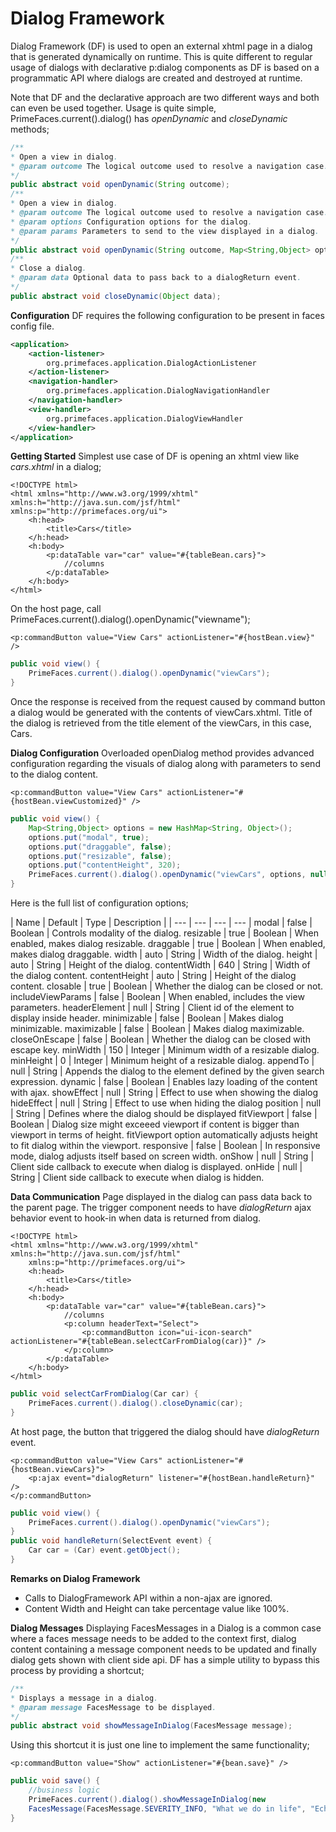 # Dialog Framework

Dialog Framework (DF) is used to open an external xhtml page in a dialog that is generated
dynamically on runtime. This is quite different to regular usage of dialogs with declarative p:dialog
components as DF is based on a programmatic API where dialogs are created and destroyed at
runtime.

Note that DF and the declarative approach are two different ways and both can even be
used together. Usage is quite simple, PrimeFaces.current().dialog() has _openDynamic_ and _closeDynamic_
methods;

```java
/**
* Open a view in dialog.
* @param outcome The logical outcome used to resolve a navigation case.
*/
public abstract void openDynamic(String outcome);
/**
* Open a view in dialog.
* @param outcome The logical outcome used to resolve a navigation case.
* @param options Configuration options for the dialog.
* @param params Parameters to send to the view displayed in a dialog.
*/
public abstract void openDynamic(String outcome, Map<String,Object> options, Map<String,List<String>> params);
/**
* Close a dialog.
* @param data Optional data to pass back to a dialogReturn event.
*/
public abstract void closeDynamic(Object data);
```

**Configuration**
DF requires the following configuration to be present in faces config file.

```xml
<application>
    <action-listener>
        org.primefaces.application.DialogActionListener
    </action-listener>
    <navigation-handler>
        org.primefaces.application.DialogNavigationHandler
    </navigation-handler>
    <view-handler>
        org.primefaces.application.DialogViewHandler
    </view-handler>
</application>
```
**Getting Started**
Simplest use case of DF is opening an xhtml view like _cars.xhtml_ in a dialog;


```xhtml
<!DOCTYPE html>
<html xmlns="http://www.w3.org/1999/xhtml" xmlns:h="http://java.sun.com/jsf/html"
xmlns:p="http://primefaces.org/ui">
    <h:head>
        <title>Cars</title>
    </h:head>
    <h:body>
        <p:dataTable var="car" value="#{tableBean.cars}">
            //columns
        </p:dataTable>
    </h:body>
</html>
```
On the host page, call PrimeFaces.current().dialog().openDynamic("viewname");

```xhtml
<p:commandButton value="View Cars" actionListener="#{hostBean.view}" />
```
```java
public void view() {
    PrimeFaces.current().dialog().openDynamic("viewCars");
}
```
Once the response is received from the request caused by command button a dialog would be
generated with the contents of viewCars.xhtml. Title of the dialog is retrieved from the title element
of the viewCars, in this case, Cars.

**Dialog Configuration**
Overloaded openDialog method provides advanced configuration regarding the visuals of dialog
along with parameters to send to the dialog content.

```xhtml
<p:commandButton value="View Cars" actionListener="#{hostBean.viewCustomized}" />
```
```java
public void view() {
    Map<String,Object> options = new HashMap<String, Object>();
    options.put("modal", true);
    options.put("draggable", false);
    options.put("resizable", false);
    options.put("contentHeight", 320);
    PrimeFaces.current().dialog().openDynamic("viewCars", options, null);
}
```

Here is the full list of configuration options;

| Name | Default | Type | Description | 
| --- | --- | --- | --- |
modal | false | Boolean | Controls modality of the dialog.
resizable | true | Boolean | When enabled, makes dialog resizable.
draggable | true | Boolean | When enabled, makes dialog draggable.
width | auto | String | Width of the dialog.
height | auto | String | Height of the dialog.
contentWidth | 640 | String | Width of the dialog content.
contentHeight | auto | String | Height of the dialog content.
closable | true | Boolean | Whether the dialog can be closed or not.
includeViewParams | false | Boolean | When enabled, includes the view parameters.
headerElement | null | String | Client id of the element to display inside header.
minimizable | false | Boolean | Makes dialog minimizable.
maximizable | false | Boolean | Makes dialog maximizable.
closeOnEscape | false | Boolean | Whether the dialog can be closed with escape key.
minWidth | 150 | Integer | Minimum width of a resizable dialog.
minHeight | 0 | Integer | Minimum height of a resizable dialog.
appendTo | null | String | Appends the dialog to the element defined by the given search expression.
dynamic | false | Boolean | Enables lazy loading of the content with ajax.
showEffect | null | String | Effect to use when showing the dialog
hideEffect | null | String | Effect to use when hiding the dialog
position | null | String | Defines where the dialog should be displayed
fitViewport | false | Boolean | Dialog size might exceeed viewport if content is bigger than viewport in terms of height. fitViewport option automatically adjusts height to fit dialog within the viewport.
responsive | false | Boolean | In responsive mode, dialog adjusts itself based on screen width.
onShow | null | String | Client side callback to execute when dialog is displayed.
onHide | null | String | Client side callback to execute when dialog is hidden.

**Data Communication**
Page displayed in the dialog can pass data back to the parent page. The trigger component needs to
have _dialogReturn_ ajax behavior event to hook-in when data is returned from dialog.

```xhtml
<!DOCTYPE html>
<html xmlns="http://www.w3.org/1999/xhtml" xmlns:h="http://java.sun.com/jsf/html"
    xmlns:p="http://primefaces.org/ui">
    <h:head>
        <title>Cars</title>
    </h:head>
    <h:body>
        <p:dataTable var="car" value="#{tableBean.cars}">
            //columns
            <p:column headerText="Select">
                <p:commandButton icon="ui-icon-search" actionListener="#{tableBean.selectCarFromDialog(car)}" />
            </p:column>
        </p:dataTable>
    </h:body>
</html>
```

```java
public void selectCarFromDialog(Car car) {
    PrimeFaces.current().dialog().closeDynamic(car);
}
```
At host page, the button that triggered the dialog should have _dialogReturn_ event.

```xhtml
<p:commandButton value="View Cars" actionListener="#{hostBean.viewCars}">
    <p:ajax event="dialogReturn" listener="#{hostBean.handleReturn}" />
</p:commandButton>
```
```java
public void view() {
    PrimeFaces.current().dialog().openDynamic("viewCars");
}
public void handleReturn(SelectEvent event) {
    Car car = (Car) event.getObject();
}
```
**Remarks on Dialog Framework**

- Calls to DialogFramework API within a non-ajax are ignored.
- Content Width and Height can take percentage value like 100%.

**Dialog Messages**
Displaying FacesMessages in a Dialog is a common case where a faces message needs to be added
to the context first, dialog content containing a message component needs to be updated and finally
dialog gets shown with client side api. DF has a simple utility to bypass this process by providing a
shortcut;

```java
/**
* Displays a message in a dialog.
* @param message FacesMessage to be displayed.
*/
public abstract void showMessageInDialog(FacesMessage message);
```
Using this shortcut it is just one line to implement the same functionality;

```xhtml
<p:commandButton value="Show" actionListener="#{bean.save}" />
```
```java
public void save() {
    //business logic
    PrimeFaces.current().dialog().showMessageInDialog(new
    FacesMessage(FacesMessage.SEVERITY_INFO, "What we do in life", "Echoes in eternity."););
}
```
